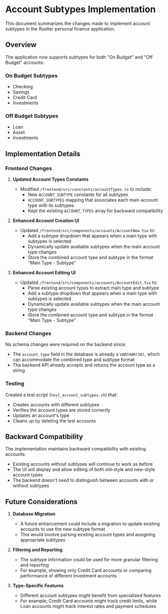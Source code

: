 # Account Subtypes Implementation

This document summarizes the changes made to implement account subtypes in the Rustler personal finance application.

## Overview

The application now supports subtypes for both "On Budget" and "Off Budget" accounts:

### On Budget Subtypes
- Checking
- Savings
- Credit Card
- Investments

### Off Budget Subtypes
- Loan
- Asset
- Investments

## Implementation Details

### Frontend Changes

1. **Updated Account Types Constants**
   - Modified `/frontend/src/constants/accountTypes.ts` to include:
     - New `ACCOUNT_SUBTYPE` constants for all subtypes
     - `ACCOUNT_SUBTYPES` mapping that associates each main account type with its subtypes
     - Kept the existing `ACCOUNT_TYPES` array for backward compatibility

2. **Enhanced Account Creation UI**
   - Updated `/frontend/src/components/accounts/AccountNew.tsx` to:
     - Add a subtype dropdown that appears when a main type with subtypes is selected
     - Dynamically update available subtypes when the main account type changes
     - Store the combined account type and subtype in the format "Main Type - Subtype"

3. **Enhanced Account Editing UI**
   - Updated `/frontend/src/components/accounts/AccountEdit.tsx` to:
     - Parse existing account types to extract main type and subtype
     - Add a subtype dropdown that appears when a main type with subtypes is selected
     - Dynamically update available subtypes when the main account type changes
     - Store the combined account type and subtype in the format "Main Type - Subtype"

### Backend Changes

No schema changes were required on the backend since:
- The `account_type` field in the database is already a `VARCHAR(50)`, which can accommodate the combined type and subtype format
- The backend API already accepts and returns the account type as a string

### Testing

Created a test script (`test_account_subtypes.sh`) that:
- Creates accounts with different subtypes
- Verifies the account types are stored correctly
- Updates an account's type
- Cleans up by deleting the test accounts

## Backward Compatibility

The implementation maintains backward compatibility with existing accounts:
- Existing accounts without subtypes will continue to work as before
- The UI will display and allow editing of both old-style and new-style account types
- The backend doesn't need to distinguish between accounts with or without subtypes

## Future Considerations

1. **Database Migration**
   - A future enhancement could include a migration to update existing accounts to use the new subtype format
   - This would involve parsing existing account types and assigning appropriate subtypes

2. **Filtering and Reporting**
   - The subtype information could be used for more granular filtering and reporting
   - For example, showing only Credit Card accounts or comparing performance of different Investment accounts

3. **Type-Specific Features**
   - Different account subtypes might benefit from specialized features
   - For example, Credit Card accounts might track credit limits, while Loan accounts might track interest rates and payment schedules
